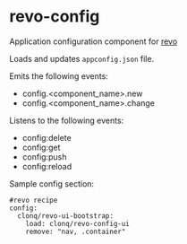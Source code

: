 # revo-config
Application configuration component for [revo](https://github.com/clonq/revo)

Loads and updates `appconfig.json` file.

Emits the following events:

* config.&lt;component_name&gt;.new
* config.&lt;component_name&gt;.change

Listens to the following events:

* config:delete
* config:get
* config:push
* config:reload

Sample config section:

```
#revo recipe
config:
  clonq/revo-ui-bootstrap:
    load: clonq/revo-config-ui
    remove: "nav, .container"
```

